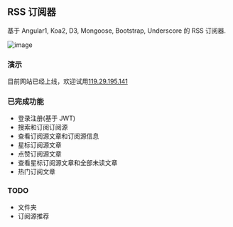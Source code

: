 ## RSS 订阅器

基于 Angular1, Koa2, D3, Mongoose, Bootstrap, Underscore 的 RSS 订阅器.

![image](https://raw.githubusercontent.com/ruiming/rss/master/public/img/preview.png)

### 演示

目前网站已经上线，欢迎试用[119.29.195.141](http://119.29.195.141/)


### 已完成功能

- 登录注册(基于 JWT)
- 搜索和订阅订阅源
- 查看订阅源文章和订阅源信息
- 星标订阅源文章
- 点赞订阅源文章
- 查看星标订阅源文章和全部未读文章
- 热门订阅文章

### TODO

- 文件夹
- 订阅源推荐

